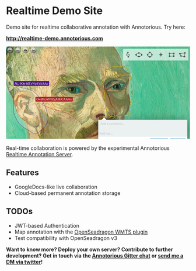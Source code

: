 # Realtime Demo Site

Demo site for realtime collaborative annotation with Annotorious. Try here:

__<http://realtime-demo.annotorious.com>__

![Social preview image](social.jpg)

Real-time collaboration is powered by the experimental Annotorious
[Realtime Annotation Server](https://github.com/recogito/realtime-annotation-server).

## Features

- GoogleDocs-like live collaboration
- Cloud-based permanent annotation storage

## TODOs

- JWT-based Authentication
- Map annotation with the [OpenSeadragon WMTS plugin](https://github.com/recogito/openseadragon-wmts)
- Test compatibility with OpenSeadragon v3

__Want to know more? Deploy your own server? Contribute to further development? Get in touch via the 
[Annotorious Gitter chat](https://gitter.im/recogito/annotorious) or
[send me a DM via twitter](https://twitter.com/aboutgeo)!__

